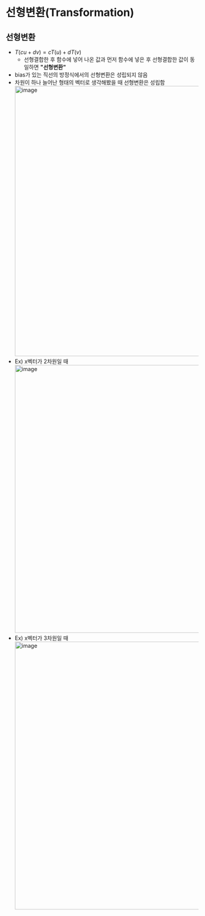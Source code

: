 # 선형변환(Transformation)

## 선형변환

- $T(cu + dv) = cT(u) + dT(v)$
  - 선형결합한 후 함수에 넣어 나온 값과 먼저 함수에 넣은 후 선형결합한 값이 동일하면 **"선형변환"**
- bias가 있는 직선의 방정식에서의 선형변환은 성립되지 않음
- 차원이 하나 늘어난 형태의 벡터로 생각해봤을 때 선형변환은 성립함 <br/>
  <img width="706" alt="image" src="https://github.com/y100861/Linear_Algebra/assets/107607076/534ed41f-5d68-4121-98a1-eb0d835b38a4"> <br/>
- Ex) x벡터가 2차원일 때 <br/>
  <img width="700" alt="image" src="https://github.com/y100861/Linear_Algebra/assets/107607076/a444e089-cd49-441e-9a65-c232d75d1337"> <br/>
- Ex) x벡터가 3차원일 때 <br/>
  <img width="700" alt="image" src="https://github.com/y100861/Linear_Algebra/assets/107607076/766d9325-c9e1-4c7f-aa8d-0bf6a762acfd"> <br/>

